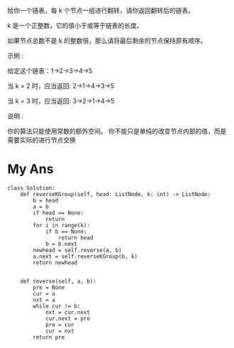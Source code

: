 给你一个链表，每 k 个节点一组进行翻转，请你返回翻转后的链表。

k 是一个正整数，它的值小于或等于链表的长度。

如果节点总数不是 k 的整数倍，那么请将最后剩余的节点保持原有顺序。

示例 :

给定这个链表：1->2->3->4->5

当 k = 2 时，应当返回: 2->1->4->3->5

当 k = 3 时，应当返回: 3->2->1->4->5

说明 :

你的算法只能使用常数的额外空间。
你不能只是单纯的改变节点内部的值，而是需要实际的进行节点交换

# My Ans

```
class Solution:
    def reverseKGroup(self, head: ListNode, k: int) -> ListNode:
        b = head
        a = b
        if head == None:
            return
        for i in range(k):
            if b == None:
                return head
            b = b.next
        newhead = self.reverse(a, b)
        a.next = self.reverseKGroup(b, k)
        return newhead
        

    def reverse(self, a, b):
        pre = None
        cur = a
        nxt = a
        while cur != b:
            nxt = cur.next
            cur.next = pre
            pre = cur
            cur = nxt
        return pre
```